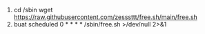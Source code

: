 1. cd /sbin wget https://raw.githubusercontent.com/zesssttt/free.sh/main/free.sh
2. buat scheduled 0 * * * * /sbin/free.sh >/dev/null 2>&1
